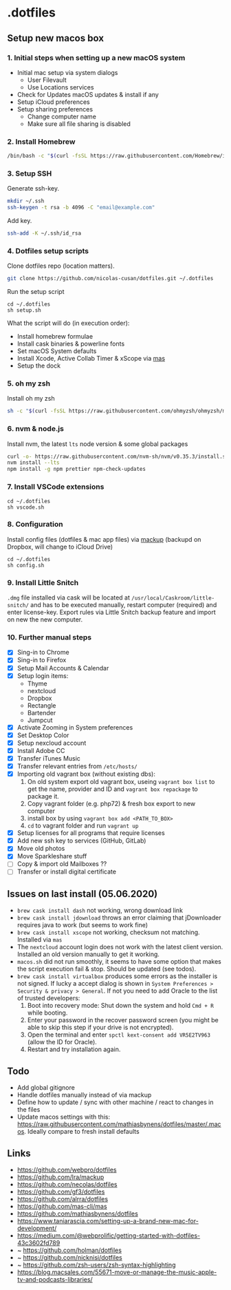 # .dotfiles

## Setup new macos box

### 1. Initial steps when setting up a new macOS system

- Initial mac setup via system dialogs
  - User Filevault
  - Use Locations services
- Check for Updates macOS updates & install if any
- Setup iCloud preferences
- Setup sharing preferences
  - Change computer name
  - Make sure all file sharing is disabled

### 2. Install Homebrew

```bash
/bin/bash -c "$(curl -fsSL https://raw.githubusercontent.com/Homebrew/install/master/install.sh)"
```

### 3. Setup SSH

Generate ssh-key.

```bash
mkdir ~/.ssh
ssh-keygen -t rsa -b 4096 -C "email@example.com"
```

Add key.

```bash
ssh-add -K ~/.ssh/id_rsa
```

### 4. Dotfiles setup scripts

Clone dotfiles repo (location matters).

```bash
git clone https://github.com/nicolas-cusan/dotfiles.git ~/.dotfiles
```

Run the setup script

```
cd ~/.dotfiles
sh setup.sh
```

What the script will do (in execution order):

- Install homebrew formulae
- Install cask binaries & powerline fonts
- Set macOS System defaults
- Install Xcode, Active Collab Timer & xScope via [mas](https://github.com/mas-cli/mas)
- Setup the dock

### 5. oh my zsh

Install oh my zsh

```bash
sh -c "$(curl -fsSL https://raw.githubusercontent.com/ohmyzsh/ohmyzsh/master/tools/install.sh)"
```

### 6. nvm & node.js

Install nvm, the latest `lts` node version & some global packages

```bash
curl -o- https://raw.githubusercontent.com/nvm-sh/nvm/v0.35.3/install.sh | bash
nvm install --lts
npm install -g npm prettier npm-check-updates
```

### 7. Install VSCode extensions

```
cd ~/.dotfiles
sh vscode.sh
```

### 8. Configuration

Install config files (dotfiles & mac app files) via [mackup](https://github.com/lra/mackup) (backupd on Dropbox, will change to iCloud Drive)

```
cd ~/.dotfiles
sh config.sh
```

### 9. Install Little Snitch

`.dmg` file installed via cask will be located at `/usr/local/Caskroom/little-snitch/` and has to be executed manually, restart computer (required) and enter license-key. Export rules via Little Snitch backup feature and import on new the new computer.

### 10. Further manual steps

- [x] Sing-in to Chrome
- [x] Sing-in to Firefox
- [x] Setup Mail Accounts & Calendar
- [x] Setup login items:
  - Thyme
  - nextcloud
  - Dropbox
  - Rectangle
  - Bartender
  - Jumpcut
- [x] Activate Zooming in System preferences
- [x] Set Desktop Color
- [x] Setup nexcloud account
- [x] Install Adobe CC
- [x] Transfer iTunes Music
- [x] Transfer relevant entries from `/etc/hosts/`
- [x] Importing old vagrant box (without existing dbs):
  1. On old system export old vagrant box, useing `vagrant box list` to get the name, provider and ID and `vagrant box repackage` to package it.
  2. Copy vagrant folder (e.g. php72) & fresh box export to new computer
  3. install box by using `vagrant box add <PATH_TO_BOX>`
  4. `cd` to vagrant folder and run `vagrant up`
- [x] Setup licenses for all programs that require licenses
- [x] Add new ssh key to services (GitHub, GitLab)
- [x] Move old photos
- [x] Move Sparkleshare stuff
- [ ] Copy & import old Mailboxes ??
- [ ] Transfer or install digital certificate

## Issues on last install (05.06.2020)

- `brew cask install dash` not working, wrong download link
- `brew cask install jdownload` throws an error claiming that jDownloader requires java to work (but seems to work fine)
- `brew cask install xscope` not working, checksum not matching. Installed via `mas`
- The `nextcloud` account login does not work with the latest client version. Installed an old version manually to get it working.
- `macos.sh` did not run smoothly, it seems to have some option that makes the script execution fail & stop. Should be updated (see todos).
- `brew cask install virtualbox` produces some errors as the installer is not signed. If lucky a accept dialog is shown in `System Preferences > Security & privacy > General`. If not you need to add Oracle to the list of trusted developers:
  1. Boot into recovery mode: Shut down the system and hold `Cmd + R` while booting.
  2. Enter your password in the recover password screen (you might be able to skip this step if your drive is not encrypted).
  3. Open the terminal and enter `spctl kext-consent add VR5E2TV963` (allow the ID for Oracle).
  4. Restart and try installation again.

## Todo

- Add global gitignore
- Handle dotfiles manually instead of via mackup
- Define how to update / sync with other machine / react to changes in the files
- Update macos settings with this: https://raw.githubusercontent.com/mathiasbynens/dotfiles/master/.macos. Ideally compare to fresh install defaults

## Links

- https://github.com/webpro/dotfiles
- https://github.com/lra/mackup
- https://github.com/necolas/dotfiles
- https://github.com/gf3/dotfiles
- https://github.com/alrra/dotfiles
- https://github.com/mas-cli/mas
- https://github.com/mathiasbynens/dotfiles
- https://www.taniarascia.com/setting-up-a-brand-new-mac-for-development/
- https://medium.com/@webprolific/getting-started-with-dotfiles-43c3602fd789
- ~ https://github.com/holman/dotfiles
- ~ https://github.com/nicknisi/dotfiles
- ~ https://github.com/zsh-users/zsh-syntax-highlighting
- https://blog.macsales.com/55671-move-or-manage-the-music-apple-tv-and-podcasts-libraries/
